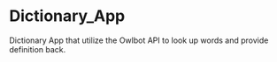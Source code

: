 # Dictionary_App
Dictionary App that utilize the Owlbot API to look up words and provide definition back.
